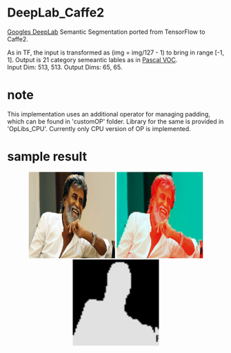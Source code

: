 # DeepLab_Caffe2
[Googles DeepLab](https://github.com/tensorflow/models/tree/master/research/deeplab) Semantic Segmentation ported from TensorFlow to Caffe2. 

As in TF, the input is transformed as (img = img/127 - 1) to bring in range [-1, 1]. 
Output is 21 category semeantic lables as in [Pascal VOC](https://github.com/NVIDIA/DIGITS/blob/master/examples/semantic-segmentation/pascal-voc-classes.txt).  
Input Dim: 513, 513. 
Output Dims: 65, 65. 


# note
This implementation uses an additional operator for managing padding, which can be found in 'customOP' folder. Library for the same is provided in 'OpLibs_CPU'. 
Currently only CPU version of OP is implemented.

# sample result
<p align="center">
  <img src="SampleOutput/img.jpg" width="200" />
  <img src="SampleOutput/visualize.jpg" width="200"/>
  <img src="SampleOutput/lable.jpg" width="200"/>
  
</p>
